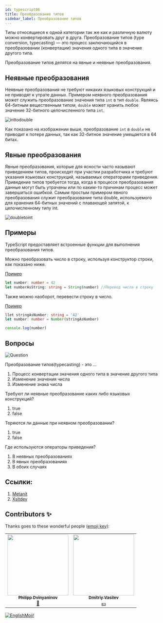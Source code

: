 ```yaml
---
id: typescript06
title: Преобразование типов
sidebar_label: Преобразование типов
---
```


Типы относящиеся к одной категории так же как и различную валюту можно конвертировать друг в друга.
Преобразование типов (type conversion, typecasting) — это процесс заключающийся в преобразовании (конвертации) значения одного типа в значение другого типа.

Преобразование типов делятся на явные и неявные преобразования.

## Неявные преобразования

Неявные преобразования не требуют никаких языковых конструкций и не приводят к утрате данных.
Примером неявного преобразования может служить преобразование значения типа `int` в тип `double`. Являясь 64-битным вещественным типом, `double` может хранить любое значение 32-битного целочисленного типа `int`.

![inttodouble](/img/typescript/06/int-to-double.png)

Как показано на изображении выше, преобразование `int` в `double` не приводит к потере данных, так как 32-битное значение умещается в 64 битах.

## Явные преобразования

Явные преобразования, которые для ясности часто называют приведением типов, происходят при участии разработчика и требуют указания языковых конструкций, называемых операторами приведения. Приведение типов требуется тогда, когда в процессе преобразования данные могут быть утрачены или по каким-то причинам процесс может завершиться ошибкой.
Самым простым примером явного преобразования служит преобразование типа double, используемого для хранения 64-битных значений с плавающей запятой, к целочисленному типу int.

![doubletoint](/img/typescript/06/double-to-int.png)

## Примеры

TypeScript предоставляет встроенные функции для выполнения преобразования типов.

Можно преобразовать число в строку, используя конструктор строки, как показано ниже.

[Пример](https://www.typescriptlang.org/play?#code/DYUwLgBAdgrgtgIxAJwFzXk5EC8EAsATAFCiSyIoCCAzgMpjICWUA5ujYy67hA82wAUFLAEoIAegmB8EECsIIAEQWYCYQQHwggFhAIgcRBAHCCBBEEDcIIAYQCEoi7AQiDyVgLhBAwiDFiAYwD2UGs9AA6YM9bDM1PRcbKJAA)

```typescript
let number: number = 42
let numberAsString: string = String(number) //Перевод числа в строку
```

Также можно наоборот, перевести строку в число.

[Пример](https://www.typescriptlang.org/play?ssl=4&ssc=20&pln=1&pc=1#code/DYUwLgBAzmBOCWA7A5gQSgOQK4FsBGIsAXNHEshALwQDkALAEw0BQokiuBxEH+hVEbH1gAKGAhTohXAJTNmAYwD2iKEtAA6YEuQjesoA)

```typescript
llet stringAsNumber: string = '42'
let number: number = Number(stringAsNumber)

console.log(number)
```

## Вопросы

![Question](https://media.giphy.com/media/l0HlRnAWXxn0MhKLK/giphy.gif)

Преобразование типов(typecasting) - это ...

1. Процесс конвертации значения одного типа в значение другого типа
2. Изменение значения числа
3. Изменение знака числа

Требуют ли неявные преобразование каких либо языковых конструкций?

1. true
2. false

Теряются ли данные при неявном преобразовании?

1. true
2. false

Где используются операторы приведения?

1. В неявных преобразованиях
2. В явных преобразованиях
3. В обоих случаях

## Ссылки:

1.  [Metanit](https://metanit.com/web/typescript/3.9.php)
2.  [Xsltdev](https://xsltdev.ru/typescript/004/)

## Contributors ✨

Thanks goes to these wonderful people ([emoji key](https://allcontributors.org/docs/en/emoji-key)):

<!-- ALL-CONTRIBUTORS-LIST:START - Do not remove or modify this section -->
<!-- prettier-ignore-start -->
<!-- markdownlint-disable -->
<table>
  <tr>
    <td align="center"><a href="https://github.com/FELiX-RN"><img src="https://avatars0.githubusercontent.com/u/72006627?v=4?s=200" width="200px;" alt=""/><br /><sub><b>Philipp Dvinyaninov</b></sub></a><br /><a href="https://github.com/gHashTag/react-native-village/commits?author=FELiX-RN" title="Documentation">📖</a></td>
    <td align="center"><a href="https://fullstackserverless.github.io/"><img src="https://avatars0.githubusercontent.com/u/6774813?v=4?s=200" width="200px;" alt=""/><br /><sub><b>Dmitriy Vasilev</b></sub></a><br /><a href="#financial-gHashTag" title="Financial">💵</a></td>
  </tr>
  
</table>

<!-- markdownlint-restore -->
<!-- prettier-ignore-end -->

<!-- ALL-CONTRIBUTORS-LIST:END -->

[![EnglishMoji!](/img/logo/englishmoji.png)](https://apps.apple.com/kz/app/englishmoji/id6450254885)
